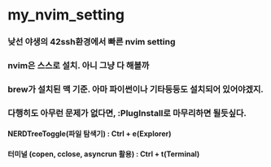 # my_nvim_setting

### 낮선 야생의 42ssh환경에서 빠른 nvim setting
### nvim은 스스로 설치. 아니 그냥 다 해볼까
### brew가 설치된 맥 기준. 아마 파이썬이나 기타등등도 설치되어 있어야겠지.
### 다행히도 아무런 문제가 없다면, :PlugInstall로 마무리하면 될듯싶다.


#### NERDTreeToggle(파일 탐색기) : Ctrl + e(Explorer)
#### 터미널 (copen, cclose, asyncrun 활용) : Ctrl + t(Terminal)
